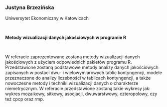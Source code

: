<!--html_preserve-->
<span>
<h3>
Justyna Brzezińska
</h3>
<p>
Uniwersytet Ekonomiczny w Katowicach
</p>
<br/>
<p>
<strong>Metody wizualizacji danych jakościowych w programie R</strong>
</p>
<br/>
<p>
W referacie zaprezentowane zostaną metody wizualizacji danych
jakościowych z użyciem odpowiednich pakietów programu R. Przedstawione
zostaną podstawowe metody analizy danych jakościowych zapisanych w
postaci dwu- i wielowymiarowych tablic kontyngencji, modele przeznaczone
do analizy liczebności w tablicach kontyngencji, a także nowoczesne
metody i techniki wizualizacji danych o charakterze niemetrycznym. W
referacie przedstawione zostaną takie wykresy jak: wykres mozaikowy,
sitkowy, asocjacji, dwuwarstwowy, czteropolowy, czy też cpcp oraz rmp.
</p>
</span><!--/html_preserve-->

